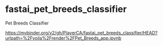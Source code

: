 # fastai_pet_breeds_classifier
Pet Breeds Classifier

https://mybinder.org/v2/gh/PlayerCA/fastai_pet_breeds_classifier/HEAD?urlpath=%2Fvoila%2Frender%2FPet_Breeds_app.ipynb

